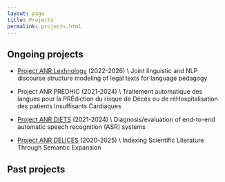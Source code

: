 ```yaml
---
layout: page
title: Projects
permalink: projects.html
---
```


## Ongoing projects

- [Project ANR Lexhnology](https://lexhnology.hypotheses.org/) (2022-2026) \\
    Joint linguistic and NLP discourse structure modeling of legal texts for language pedagogy

- Project ANR PREDHIC (2021-2024) \\
    Traitement automatique des langues pour la PRÉdiction du risque de Décès ou de réHospitalisation des patients Insuffisants Cardiaques

- [Project ANR DIETS](https://anr-diets.univ-avignon.fr/) (2021-2024) \\
    Diagnosis/evaluation of end-to-end automatic speech recognition (ASR) systems


- [Project ANR DELICES](https://anr-delices.github.io/) (2020-2025) \\
    Indexing Scientific Literature Through Semantic Expansion


## Past projects

